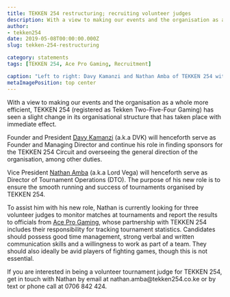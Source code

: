 ```yaml
---
title: TEKKEN 254 restructuring; recruiting volunteer judges
description: With a view to making our events and the organisation as a whole more efficient, TEKKEN 254 has seen a slight change in its organisational structure that has taken place with immediate effect.
author:
- tekken254
date: 2019-05-08T00:00:00.000Z
slug: tekken-254-restructuring

category: statements
tags: [TEKKEN 254, Ace Pro Gaming, Recruitment]

caption: "Left to right: Davy Kamanzi and Nathan Amba of TEKKEN 254 with Ace Pro Gaming's Fanuel Opiyo at the Season Two Finals of the TEKKEN 254 Circuit on 1 September 2018"
metaImagePosition: top center
---
```

<p>With a view to making our events and the organisation as a whole more efficient, TEKKEN 254 (registered as Tekken Two-Five-Four Gaming) has seen a slight change in its organisational structure that has taken place with immediate effect.</p>
<p>Founder and President <a href="/circuit/tekken/profile.html?id=4092983" target="_blank">Davy Kamanzi</a> (a.k.a DVK) will henceforth serve as Founder and Managing Director and continue his role in finding sponsors for the TEKKEN 254 Circuit and overseeing the general direction of the organisation, among other duties.</p>
<p>Vice President <a href="/circuit/tekken/profile.html?id=7167649" target="_blank">Nathan Amba</a> (a.k.a Lord Vega) will henceforth serve as Director of Tournament Operations (DTO). The purpose of his new role is to ensure the smooth running and success of tournaments organised by TEKKEN 254.</p>
<p>To assist him with his new role, Nathan is currently looking for three volunteer judges to monitor matches at tournaments and report the results to officials from <a href="https://aceprogaming.co.ke/" target="_blank">Ace Pro Gaming</a>, whose partnership with TEKKEN 254 includes their responsibility for tracking tournament statistics. Candidates should possess good time management, strong verbal and written communication skills and a willingness to work as part of a team. They should also ideally be avid players of fighting games, though this is not essential.</p>
<p>If you are interested in being a volunteer tournament judge for TEKKEN 254, get in touch with Nathan by email at nathan.amba@tekken254.co.ke or by text or phone call at 0706 842 424.</p>